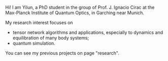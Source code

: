 Hi! I am Yilun, a PhD student in the group of Prof. J. Ignacio Cirac at the Max-Planck Institute of Quantum Optics, in Garching near Munich. 


My research interest focuses on 
- tensor network algorithms and applications, especially to dynamics and equilibration of many body systems;
- quantum simulation.

You can see my previous projects on page "research".